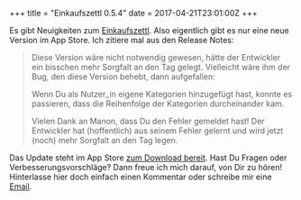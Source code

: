 +++
title = "Einkaufszettl 0.5.4"
date = 2017-04-21T23:01:00Z
+++

Es gibt Neuigkeiten zum [Einkaufszettl](https://bullenscheisse.de/einkaufszettl/). Also eigentlich gibt es nur eine neue Version im App Store. Ich zitiere mal aus den Release Notes:

> Diese Version wäre nicht notwendig gewesen, hätte der Entwickler ein bisschen mehr Sorgfalt an den Tag gelegt. Vielleicht wäre ihm der Bug, den diese Version behebt, dann aufgefallen:
>
> Wenn Du als Nutzer_in eigene Kategorien hinzugefügt hast, konnte es passieren, dass die Reihenfolge der Kategorien durcheinander kam.
>
> Vielen Dank an Manon, dass Du den Fehler gemeldet hast! Der Entwickler hat (hoffentlich) aus seinem Fehler gelernt und wird jetzt (noch) mehr Sorgfalt an den Tag legen.

Das Update steht im App Store [zum Download bereit](https://itunes.apple.com/de/app/einkaufszettl/id1016435355?l=de&ls=1&mt=8). Hast Du Fragen oder Verbesserungsvorschläge? Dann freue ich mich darauf, von Dir zu hören! Hinterlasse hier doch einfach einen Kommentar oder schreibe mir eine <a href="mailto:einkaufszettl@bullenscheisse.de">Email</a>.
